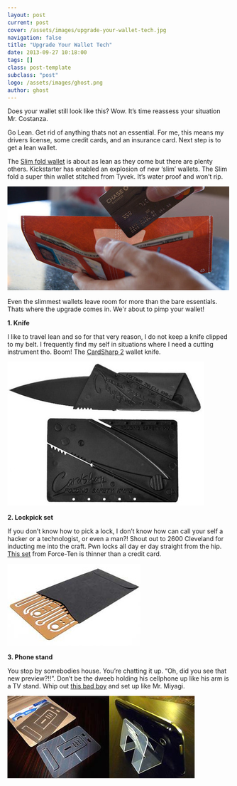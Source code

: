 ```yaml
---
layout: post
current: post
cover: /assets/images/upgrade-your-wallet-tech.jpg
navigation: false
title: "Upgrade Your Wallet Tech"
date: 2013-09-27 10:18:00
tags: []
class: post-template
subclass: "post"
logo: /assets/images/ghost.png
author: ghost
---
```


Does your wallet still look like this? Wow. It’s time reassess your situation Mr. Costanza.

Go Lean. Get rid of anything thats not an essential. For me, this means my drivers license, some credit cards, and an insurance card. Next step is to get a lean wallet.

The [Slim fold wallet](https://href.li/?http://www.kickstarter.com/projects/667392092/slimfold-micro-a-super-thin-wallet-stitched-from-t?ref=email) is about as lean as they come but there are plenty others. Kickstarter has enabled an explosion of new ‘slim’ wallets. The Slim fold a super thin wallet stitched from Tyvek. It’s water proof and won’t rip.

![image](/assets/images/blog-16.jpg)

Even the slimmest wallets leave room for more than the bare essentials. Thats where the upgrade comes in. We'r about to pimp your wallet!

**1. Knife**

I like to travel lean and so for that very reason, I do not keep a knife clipped to my belt. I frequently find my self in situations where I need a cutting instrument tho. Boom! The [CardSharp 2](https://href.li/?http://www.iainsinclair.com/products.php?page=0) wallet knife.

![image](/assets/images/blog-17.jpg)

**2. Lockpick set**

If you don’t know how to pick a lock, I don’t know how can call your self a hacker or a technologist, or even a man?! Shout out to 2600 Cleveland for inducting me into the craft. Pwn locks all day er day straight from the hip. [This set](https://href.li/?http://www.force-ten.com/the-access-card-p-171.html) from Force-Ten is thinner than a credit card.

![image](/assets/images/blog-18.jpg)

**3. Phone stand**

You stop by somebodies house. You’re chatting it up. “Oh, did you see that new preview?!!”. Don’t be the dweeb holding his cellphone up like his arm is a TV stand. Whip out [this bad boy](https://href.li/?http://www.gogostand.com/#order) and set up like Mr. Miyagi.

![image](/assets/images/blog-19.jpg)
